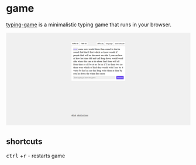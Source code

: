 # game

[typing-game](https://typing-games.netlify.com/) is a minimalistic typing game that runs in your browser.

![typing-game](screenshot.png?raw=true)

## shortcuts

<kbd>ctrl</kbd> +<kbd>r</kbd> - restarts game
